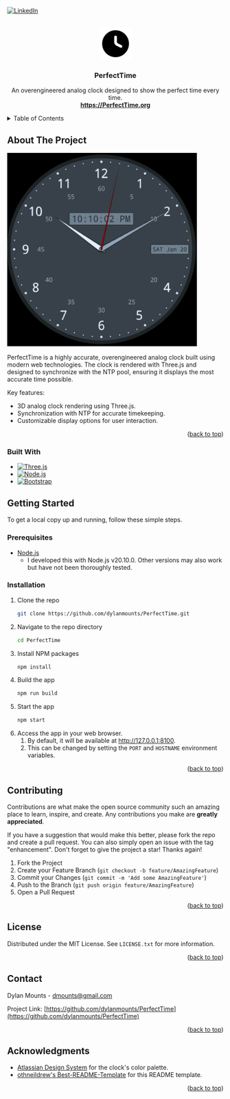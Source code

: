 <a name="readme-top"></a>
<!-- PROJECT SHIELDS -->
[![LinkedIn][linkedin-shield]][linkedin-url]



<!-- PROJECT LOGO -->
<br />
<div align="center">
  <a href="https://github.com/dylanmounts/PerfectTime">
    <img src="https://github.com/dylanmounts/PerfectTime/blob/main/src/assets/img/favicon-75x75.png" alt="Logo" width="75" height="75">
  </a>

  <h3 align="center">PerfectTime</h3>

  <p align="center">
    An overengineered analog clock designed to show the perfect time every time.
    <br />
    <a href="https://PerfectTime.org"><strong>https://PerfectTime.org</strong></a>
  </p>
</div>



<!-- TABLE OF CONTENTS -->
<details>
  <summary>Table of Contents</summary>
  <ol>
    <li><a href="#about-the-project">About The Project</a></li>
    <li>
      <a href="#getting-started">Getting Started</a>
      <ul>
        <li><a href="#prerequisites">Prerequisites</a></li>
        <li><a href="#installation">Installation</a></li>
      </ul>
    </li>
    <li><a href="#contributing">Contributing</a></li>
    <li><a href="#license">License</a></li>
    <li><a href="#contact">Contact</a></li>
    <li><a href="#acknowledgments">Acknowledgments</a></li>
  </ol>
</details>



<!-- ABOUT THE PROJECT -->
## About The Project

[![PerfectTime Screen Shot][product-screenshot]](https://PerfectTime.org)

PerfectTime is a highly accurate, overengineered analog clock built using modern web technologies. The clock is rendered with Three.js and designed to synchronize with the NTP pool, ensuring it displays the most accurate time possible.

Key features:
* 3D analog clock rendering using Three.js.
* Synchronization with NTP for accurate timekeeping.
* Customizable display options for user interaction.

<p align="right">(<a href="#readme-top">back to top</a>)</p>

### Built With

* [![Three.js][Three.js]][Three-url]
* [![Node.js][Node.js]][Node-url]
* [![Bootstrap][Bootstrap.com]][Bootstrap-url]

[Three.js]: https://img.shields.io/badge/Three.js-black?style=for-the-badge&logo=threedotjs&logoColor=white
[Three-url]: https://threejs.org/
[Node.js]: https://img.shields.io/badge/Node.js-43853D?style=for-the-badge&logo=nodedotjs&logoColor=white
[Node-url]: https://nodejs.org/
[Bootstrap.com]: https://img.shields.io/badge/Bootstrap-563D7C?style=for-the-badge&logo=bootstrap&logoColor=white
[Bootstrap-url]: https://getbootstrap.com


<!-- GETTING STARTED -->
## Getting Started

To get a local copy up and running, follow these simple steps.

### Prerequisites

* [Node.js](https://nodejs.org/en/download)
  - I developed this with Node.js v20.10.0. Other versions may also work but have not been thoroughly tested.

### Installation

1. Clone the repo
   ```sh
   git clone https://github.com/dylanmounts/PerfectTime.git
   ```
2. Navigate to the repo directory
    ```sh
    cd PerfectTime
    ```
3. Install NPM packages
   ```sh
   npm install
   ```
4. Build the app
   ```sh
   npm run build
   ```
4. Start the app
   ```sh
   npm start
   ```
5. Access the app in your web browser.
   1. By default, it will be available at http://127.0.0.1:8100.
   2. This can be changed by setting the `PORT` and `HOSTNAME` environment variables.

<p align="right">(<a href="#readme-top">back to top</a>)</p>



<!-- CONTRIBUTING -->
## Contributing

Contributions are what make the open source community such an amazing place to learn, inspire, and create. Any contributions you make are **greatly appreciated**.

If you have a suggestion that would make this better, please fork the repo and create a pull request. You can also simply open an issue with the tag "enhancement".
Don't forget to give the project a star! Thanks again!

1. Fork the Project
2. Create your Feature Branch (`git checkout -b feature/AmazingFeature`)
3. Commit your Changes (`git commit -m 'Add some AmazingFeature'`)
4. Push to the Branch (`git push origin feature/AmazingFeature`)
5. Open a Pull Request

<p align="right">(<a href="#readme-top">back to top</a>)</p>



<!-- LICENSE -->
## License

Distributed under the MIT License. See `LICENSE.txt` for more information.

<p align="right">(<a href="#readme-top">back to top</a>)</p>



<!-- CONTACT -->
## Contact

Dylan Mounts - dmounts@gmail.com

Project Link: [https://github.com/dylanmounts/PerfectTime](https://github.com/dylanmounts/PerfectTime)

<p align="right">(<a href="#top">back to top</a>)</p>



<!-- ACKNOWLEDGMENTS -->
## Acknowledgments

* [Atlassian Design System](https://atlassian.design/foundations/color-new/color-palette-new) for the clock's color palette.
* [othneildrew's Best-README-Template](https://github.com/othneildrew/Best-README-Template.git) for this README template.

<p align="right">(<a href="#readme-top">back to top</a>)</p>



<!-- MARKDOWN LINKS & IMAGES -->
[linkedin-shield]: https://img.shields.io/badge/-LinkedIn-black.svg?style=for-the-badge&logo=linkedin&colorB=555
[linkedin-url]: https://linkedin.com/in/dylan-mounts
[product-screenshot]: https://github.com/dylanmounts/PerfectTime/blob/main/src/assets/img/perfect-clock-thumb.png
